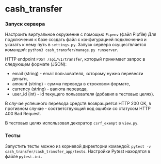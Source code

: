 # cash_transfer
 
 ### Запуск сервера
 Настроить виртуальное окружение с помощью `Pipenv` (файл Pipfile)
Для подключения к базе создать файл с конфигурацией подключения и указать к нему путь в `settings.py`.
Запуск сервера осуществляется командой: 
`python3 cash_transfer/manage.py runserver`.

HTTP endpoint `POST /api/v1/transfer`, который принимает запрос в следующем формате (JSON):
 - email (string) - email пользователя, которому нужно перевести деньги,
 - amount (string) - сумма перевода в строковом формате,
 - currency (string) - валюта перевода,
 - user_id (int) - id текущего пользователя (добавил в тестовых целях).
 
 
 В случае успешного перевода средств возвращается HTTP 200 OK, в противном случае - соответствующий код ошибки со статусом HTTP 400 Bad Request.
 
 В тестовых целях использовал декоратор `csrf_exempt` в `view.py`.


  ### Тесты
 Запустить тесты можно из корневой директории командой: 
 `pytest -v cash_transfer/cash_transfer_app/tests`.
 Настройки Pytest находятся в файле `pytest.ini`.
